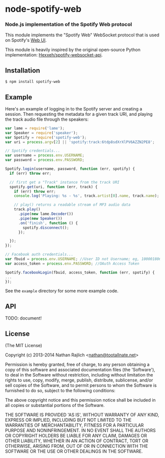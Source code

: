 node-spotify-web
================
### Node.js implementation of the Spotify Web protocol

This module implements the "Spotify Web" WebSocket protocol that is used on
Spotify's [Web UI](http://play.spotify.com).

This module is heavily inspired by the original open-source Python implementation:
[Hexxeh/spotify-websocket-api](https://github.com/Hexxeh/spotify-websocket-api).

Installation
------------

``` bash
$ npm install spotify-web
```


Example
-------

Here's an example of logging in to the Spotify server and creating a session. Then
requesting the metadata for a given track URI, and playing the track audio file
through the speakers:

``` javascript
var lame = require('lame');
var Speaker = require('speaker');
var Spotify = require('spotify-web');
var uri = process.argv[2] || 'spotify:track:6tdp8sdXrXlPV6AZZN2PE8';

// Spotify credentials...
var username = process.env.USERNAME;
var password = process.env.PASSWORD;

Spotify.login(username, password, function (err, spotify) {
  if (err) throw err;

  // first get a "Track" instance from the track URI
  spotify.get(uri, function (err, track) {
    if (err) throw err;
    console.log('Playing: %s - %s', track.artist[0].name, track.name);

    // play() returns a readable stream of MP3 audio data
    track.play()
      .pipe(new lame.Decoder())
      .pipe(new Speaker())
      .on('finish', function () {
        spotify.disconnect();
      });

  });
});

// Facebook auth credentials...
var fbuid = process.env.USERNAME; //User ID not Username; eg, 100001806654172
var access_token = process.env.PASSWORD; //OAuth Access Token 

Spotify.facebookLogin(fbuid, access_token, function (err, spotify) {
...
});
```

See the `example` directory for some more example code.


API
---

TODO: document!


License
-------

(The MIT License)

Copyright (c) 2013-2014 Nathan Rajlich &lt;nathan@tootallnate.net&gt;

Permission is hereby granted, free of charge, to any person obtaining
a copy of this software and associated documentation files (the
'Software'), to deal in the Software without restriction, including
without limitation the rights to use, copy, modify, merge, publish,
distribute, sublicense, and/or sell copies of the Software, and to
permit persons to whom the Software is furnished to do so, subject to
the following conditions:

The above copyright notice and this permission notice shall be
included in all copies or substantial portions of the Software.

THE SOFTWARE IS PROVIDED 'AS IS', WITHOUT WARRANTY OF ANY KIND,
EXPRESS OR IMPLIED, INCLUDING BUT NOT LIMITED TO THE WARRANTIES OF
MERCHANTABILITY, FITNESS FOR A PARTICULAR PURPOSE AND NONINFRINGEMENT.
IN NO EVENT SHALL THE AUTHORS OR COPYRIGHT HOLDERS BE LIABLE FOR ANY
CLAIM, DAMAGES OR OTHER LIABILITY, WHETHER IN AN ACTION OF CONTRACT,
TORT OR OTHERWISE, ARISING FROM, OUT OF OR IN CONNECTION WITH THE
SOFTWARE OR THE USE OR OTHER DEALINGS IN THE SOFTWARE.
